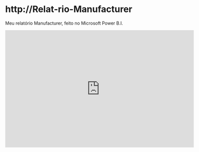 # http://Relat-rio-Manufacturer
Meu relatório Manufacturer, feito no Microsoft Power B.I. 
<iframe width="600" height="373.5" src="https://app.powerbi.com/view?r=eyJrIjoiODYwZTQxYzAtYmM4My00ODA2LThmZTgtYWZlM2ExMjExZDM0IiwidCI6IjMzOTYxZmZhLWFiMTctNGUyYi04OTUwLTJkZDVjMDAxOTQ5MyJ9&pageName=ReportSection5e2df4b4cb1909cd1cd3&filterPaneEnable=false" frameborder="0" allowFullScreen="true"></iframe>
